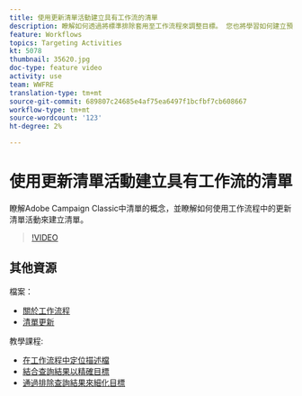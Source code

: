 ```yaml
---
title: 使用更新清單活動建立具有工作流的清單
description: 瞭解如何透過將標準排除套用至工作流程來調整目標。 您也將學習如何建立預先定義的篩選，以及如何拍攝工作流程。
feature: Workflows
topics: Targeting Activities
kt: 5078
thumbnail: 35620.jpg
doc-type: feature video
activity: use
team: WWFRE
translation-type: tm+mt
source-git-commit: 689807c24685e4af75ea6497f1bcfbf7cb608667
workflow-type: tm+mt
source-wordcount: '123'
ht-degree: 2%

---
```



# 使用更新清單活動建立具有工作流的清單

瞭解Adobe Campaign Classic中清單的概念，並瞭解如何使用工作流程中的更新清單活動來建立清單。

>[!VIDEO](https://video.tv.adobe.com/v/35620?quality=12)

## 其他資源

檔案：

* [關於工作流程](https://docs.adobe.com/content/help/en/campaign-classic/using/automating-with-workflows/introduction/about-workflows.html)
* [清單更新](https://docs.adobe.com/content/help/en/campaign-classic/using/automating-with-workflows/targeting-activities/list-update.html)

教學課程:

* [在工作流程中定位描述檔](/help/acc/getting-started/targeting-profiles-in-a-workflow.md)
* [結合查詢結果以精確目標](/help/acc/automating-with-workflows/refining-targets-by-combining-query-results.md)
* [通過排除查詢結果來細化目標](/help/acc/automating-with-workflows/refining-targets-by-excluding-query-results.md)
